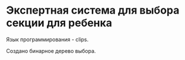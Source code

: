 # Экспертная система для выбора секции для ребенка

Язык программирования - clips.

Создано бинарное дерево выбора.

